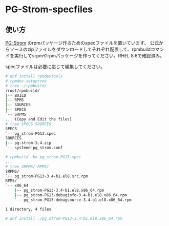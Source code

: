 # PG-Strom-specfiles

## 使い方

[PG-Strom](https://github.com/heterodb/pg-strom) のrpmパッケージ作るためのspecファイルを置いています。
公式からソースのzipファイルをダウンロードしてそれぞれ配置して、rpmbuildコマンドを実行してsrpmやrpmパッケージを作ってください。RHEL 8.6で確認済み。

specファイルは必要に応じて編集してください。

```bash
# dnf install rpmdevtools
# rpmdev-setuptree
# tree ~/rpmbuild/
/root/rpmbuild/
|-- BUILD
|-- RPMS
|-- SOURCES
|-- SPECS
`-- SRPMS
... (Copy and Edit the files)
# tree SPECS SOURCES
SPECS
`-- pg_strom-PG13.spec
SOURCES
|-- pg-strom-3.4.zip
`-- systemd-pg_strom.conf

# rpmbuild -ba pg_strom-PG13.spec 
...
# tree SRPMS/ RPMS/
SRPMS/
`-- pg_strom-PG13-3.4-b1.el8.src.rpm
RPMS/
`-- x86_64
    |-- pg_strom-PG13-3.4-b1.el8.x86_64.rpm
    |-- pg_strom-PG13-debuginfo-3.4-b1.el8.x86_64.rpm
    `-- pg_strom-PG13-debugsource-3.4-b1.el8.x86_64.rpm

1 directory, 4 files

# dnf install ./pg_strom-PG13-3.4-b1.el8.x86_64.rpm 
```
